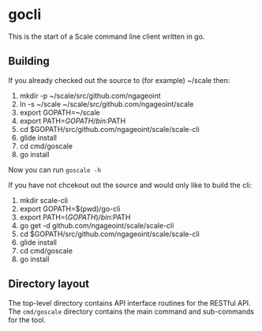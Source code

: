 gocli
=====
This is the start of a Scale command line client written in go.

Building
--------
If you already checked out the source to (for example) ~/scale then:
 1. mkdir -p ~/scale/src/github.com/ngageoint
 1. ln -s ~/scale ~/scale/src/github.com/ngageoint/scale
 1. export GOPATH=~/scale
 1. export PATH=$GOPATH/bin:$PATH
 1. cd $GOPATH/src/github.com/ngageoint/scale/scale-cli
 1. glide install
 1. cd cmd/goscale
 1. go install

Now you can run `goscale -h`

If you have not chcekout out the source and would only like to build the cli:
 1. mkdir scale-cli
 1. export GOPATH=$(pwd)/go-cli
 1. export PATH=$(GOPATH)/bin:$PATH
 1. go get -d github.com/ngageoint/scale/scale-cli
 1. cd $GOPATH/src/github.com/ngageoint/scale/scale-cli
 1. glide install
 1. cd cmd/goscale
 1. go install

Directory layout
----------------
The top-level directory contains API interface routines for the RESTful API.
The `cmd/goscale` directory contains the main command and sub-commands for the tool.